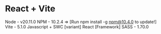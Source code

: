 # React + Vite

Node - v20.11.0
NPM - 10.2.4 => [Run npm install -g npm@10.4.0 to update!]
Vite - 5.1.0
Javascript + SWC [variant]
React [Framework]
SASS - 1.70.0

